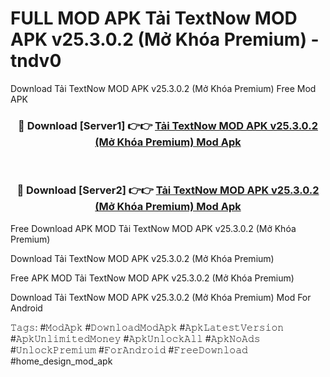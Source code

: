 # FULL MOD APK Tải TextNow MOD APK v25.3.0.2 (Mở Khóa Premium) - tndv0
Download Tải TextNow MOD APK v25.3.0.2 (Mở Khóa Premium) Free Mod APK

<div align="center">
<h3>🔴 Download [Server1] 👉👉 <a href="https://apk-comot.site?title=Tải_TextNow_MOD_APK_v25.3.0.2_(Mở_Khóa_Premium)">Tải TextNow MOD APK v25.3.0.2 (Mở Khóa Premium) Mod Apk</a></h3><br>

<h3>🔴 Download [Server2] 👉👉 <a href="https://apk-comot.site?title=Tải_TextNow_MOD_APK_v25.3.0.2_(Mở_Khóa_Premium)">Tải TextNow MOD APK v25.3.0.2 (Mở Khóa Premium) Mod Apk</a></h3>
</div>


Free Download APK MOD Tải TextNow MOD APK v25.3.0.2 (Mở Khóa Premium)

Download Tải TextNow MOD APK v25.3.0.2 (Mở Khóa Premium) 

Free APK MOD Tải TextNow MOD APK v25.3.0.2 (Mở Khóa Premium) 

Download Tải TextNow MOD APK v25.3.0.2 (Mở Khóa Premium) Mod For Android

𝚃𝚊𝚐𝚜: #𝙼𝚘𝚍𝙰𝚙𝚔 #𝙳𝚘𝚠𝚗𝚕𝚘𝚊𝚍𝙼𝚘𝚍𝙰𝚙𝚔 #𝙰𝚙𝚔𝙻𝚊𝚝𝚎𝚜𝚝𝚅𝚎𝚛𝚜𝚒𝚘𝚗 #𝙰𝚙𝚔𝚄𝚗𝚕𝚒𝚖𝚒𝚝𝚎𝚍𝙼𝚘𝚗𝚎𝚢 #𝙰𝚙𝚔𝚄𝚗𝚕𝚘𝚌𝚔𝙰𝚕𝚕 #𝙰𝚙𝚔𝙽𝚘𝙰𝚍𝚜 #𝚄𝚗𝚕𝚘𝚌𝚔𝙿𝚛𝚎𝚖𝚒𝚞𝚖 #𝙵𝚘𝚛𝙰𝚗𝚍𝚛𝚘𝚒𝚍 #𝙵𝚛𝚎𝚎𝙳𝚘𝚠𝚗𝚕𝚘𝚊𝚍 #home_design_mod_apk